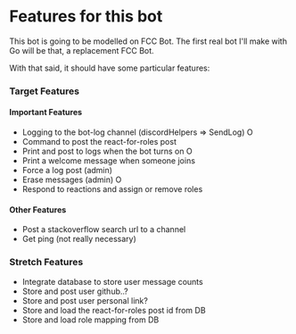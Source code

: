 # Features for this bot

This bot is going to be modelled on FCC Bot.
The first real bot I'll make with Go will be that, a replacement FCC Bot.

With that said, it should have some particular features:

### Target Features

#### Important Features

- Logging to the bot-log channel (discordHelpers => SendLog) O
- Command to post the react-for-roles post
- Print and post to logs when the bot turns on O
- Print a welcome message when someone joins
- Force a log post (admin)
- Erase messages (admin) O
- Respond to reactions and assign or remove roles

#### Other Features

- Post a stackoverflow search url to a channel
- Get ping (not really necessary)

### Stretch Features

- Integrate database to store user message counts
- Store and post user github..?
- Store and post user personal link?
- Store and load the react-for-roles post id from DB
- Store and load role mapping from DB
